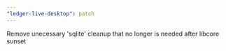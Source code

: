 ```yaml
---
"ledger-live-desktop": patch
---
```


Remove unecessary 'sqlite' cleanup that no longer is needed after libcore sunset
